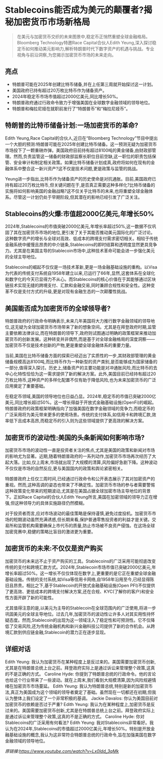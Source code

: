 # Stablecoins能否成为美元的颠覆者?揭秘加密货币市场新格局

>在美元与加密货币交织的未来图景中,稳定币正悄然重塑全球金融格局。Bloomberg Technology特邀Race Capital合伙人Edith Yeung,深入探讨稳定币如何推动美元影响力,解析特朗普时代下数字资产的机遇与挑战。专业视角与前沿洞察,为您揭示加密货币市场的未来走向。

## 亮点
- 特朗普可能在2025年创建比特币储备,并在上任第三周就开始探讨这一计划。  
- 美国政府已持有超过20万枚比特币作为储备资产。  
- 2024年稳定币市场市值超过2000亿美元,同比增长50%。  
- 特朗普政府通过行政命令致力于增强美国在全球数字金融领域的领导地位。  
- 特朗普和梅拉尼娅在就职前发行了“特朗普币”和“梅拉尼娅币”。

## 特朗普的比特币储备计划:一场加密货币的革命?

Edith Yeung,Race Capital的合伙人,近日在“Bloomberg Technology”节目中提出一个大胆的预测:特朗普可能在2025年创建比特币储备。这一预测无疑为加密货币市场投下了一颗重磅炸弹。美国政府目前持有超过8100吨的黄金储备,由财政部管理。然而,负责监管这一储备的财政部监察长职位目前空缺,这一职位的职责包括保管、安全审计和制定相关政策。如果比特币储备计划成真,政府将如何在现有的金融体系中整合这一新兴资产?这不仅是技术问题,更是政策与监管的挑战。

Yeung进一步指出,比特币作为储备资产的历史使命是对抗通胀。目前,美国政府已持有超过20万枚比特币,但关键问题在于,是否真正需要这种多样化?比特币储备的实施将如何影响美国的金融战略?这不仅关乎比特币的未来,也将重塑全球金融体系。尽管这一计划仍处于早期阶段,但其潜在的影响已经引发了广泛关注。

## Stablecoins的火爆:市值超2000亿美元,年增长50%

2024年,Stablecoins的市值突破2000亿美元,年增长率超过50%,这一数据不仅巩固了其在加密货币市场的地位,更引发了关于其能否推动美元国际化的广泛讨论。这种数字资产的增长与全球对高效、低成本的跨境支付需求密切相关。相较于传统金融系统中缓慢且昂贵的中介链条,Stablecoins的即时结算和透明度显然更具竞争力。尤其是在美国主导的Stablecoin市场中,这种技术革命可能会进一步强化美元的全球主导地位。

Stablecoins的崛起不仅仅是一场技术革新,更是一场金融基础设施的重构。以Visa为代表的传统支付系统自1958年建立以来,已运行了66年,显然,这套体系在全球化和数字化的今天已显得力不从心。而Stablecoins的核心价值在于其能够通过区块链技术实现无缝的跨境支付、汇款和金融交易,同时兼顾合规性和安全性。这种变革不仅是支付方式的升级,更是对现有金融生态的一次颠覆性挑战。

## 美国能否成为加密货币的全球领导者?

特朗普政府的行政命令明确表示,未来几年美国将大力推行数字金融领域的领导地位,这无疑为全球加密货币市场带来了新的想象空间。尤其是在拜登政府时期,监管主要依赖法律诉讼,而在特朗普的领导下,政府则试图通过明确的政策框架来推动加密货币的创新发展。这种转变并非偶然,而是基于对全球金融格局的深度洞察——加密货币不仅是技术创新的产物,更是重塑全球金融体系的重要力量。

当前,美国在比特币储备方面的探索已经迈出了实质性的一步,其财政部管理的黄金储备规模高达8100吨,而比特币作为一种新型的资产类别,是否能够成为国家储备的一部分,值得深入探讨。历史上,储备资产的主要功能是对冲通胀风险,而比特币的去中心化特性恰恰为这一需求提供了新的解决方案。此外,美国目前已经持有超过20万枚比特币,这种资产的多样化配置不仅有助于降低风险,也为未来加密货币的广泛应用奠定了重要基础。

在稳定币领域,美国的领导地位也日益凸显。2024年,稳定币的市值已突破2000亿美元,同比增长超过50%。这一增长得益于开放式金融基础设施(OpenFi)的崛起。特朗普政府的政策框架明确指向了加强美国在数字金融领域的竞争力,而稳定币的广泛采用将为美元带来更多的使用场景。传统的支付体系,如信用卡和跨境汇款,效率低下且成本高昂,而稳定币的引入则为这些领域提供了更高效的解决方案。

## 加密货币的波动性:美国的头条新闻如何影响市场?

加密货币市场的波动性一直是投资者关注的焦点,尤其是美国的政策和新闻对市场的影响尤为显著。近期,随着特朗普政府的一系列动作,加密货币市场再次经历了大起大落。比如,仅上周末,市场就出现了大规模的清算,风险偏好急剧下降。这种波动不仅仅是市场的自然反应,更与美国国内的政策和舆论紧密相关。

特朗普政府上任仅三周时间,已经通过行政命令和公开表态展示了其对加密资产的重视。然而,这种高调的姿态也带来了不确定性。加密货币市场的参与者需要警惕这种政策变化带来的短期波动,尤其是在美国占据全球加密市场主导地位的背景下。正如Race Capital的合伙人Edith Yeung所言,美国在加密领域的领导力正在增强,但这种领导力的具体实施路径仍然模糊。

对于投资者而言,应对市场波动的最佳策略是保持谨慎,避免过度投机。加密货币市场的短期波动虽然充满诱惑,但长期来看,保护普通零售投资者的利益才是关键。交易所和监管机构需要确保上市代币的质量,防止市场被不良资产侵蚀。在这场全球加密竞赛中,稳健的策略比盲目的激进更为重要。

## 加密货币的未来:不仅仅是资产购买

加密货币的未来远不止于资产购买的工具。Stablecoins的广泛采用可能彻底改变传统的支付和跨境汇款方式。2024年,Stablecoin市场市值已突破2000亿美元,年增长率超过50%。这一增长不仅仅体现在数字上,更重要的是它正在重塑全球金融基础设施。传统的支付系统,如Visa等信用卡网络,自1958年沿用至今,已经显得陈旧且昂贵。相比之下,基于Stablecoin的开放式金融基础设施(Open PFI)不仅提供了更高效、更低成本的跨境支付解决方案,还在合规、KYC(了解你的客户)和安全性方面开辟了新的可能性。

尤其值得注意的是,以美元为主导的Stablecoin在全球范围内的广泛使用,将进一步巩固美元的全球主导地位。过去几年,加密货币的波动性让许多人对其实用性持怀疑态度。然而,Stablecoin的出现为这一领域注入了稳定性和可预测性。它不仅降低了交易风险,还为传统金融机构和新兴金融科技公司提供了新的合作机会。从跨境汇款到供应链金融,Stablecoin的潜力正在逐步显现。

## 详细对话
Edith Yeung: 我认为加密货币在某种程度上是反过来的。美国需要加密货币创新,尤其是在特朗普总统上台之前。拜登政府实际上是通过诉讼来管理整个政策,这真的不是正确的方式。
Caroline Hyde: 你提到了特朗普总统的行政命令。他的言论也给这个行业带来了一些波动。就在上周末,我们看到大规模清算,因为风险规避情绪在加密货币市场蔓延。
Edith Yeung: 我认为特朗普总统,特别是新的加密货币法,真正为美国成为这个领域的领导者奠定了基础。虽然现在一切都还在初期,但我认为整体上我们设定了一个非常积极的基调。
Jackie Davalos: 你认为美国目前对加密货币的依赖是否过于严重?
Edith Yeung: 我认为在某种程度上,加密货币是反过来的。美国需要加密货币创新,尤其是在特朗普总统上台之前。拜登政府实际上是通过诉讼来管理整个政策,这真的不是正确的方式。
Caroline Hyde: 你对Stablecoins的广泛采用有何看法?
Edith Yeung: 我对Stablecoins非常看好。我认为在2024年,Stablecoins的市值超过2000亿美元,年增长50%。特别是开放金融基础设施的概念,我认为这非常符合特朗普总统的行政命令,旨在加强美国在数字金融领域的领导地位。

_原链接:https://www.youtube.com/watch?v=Lx0ldd_3qMk_